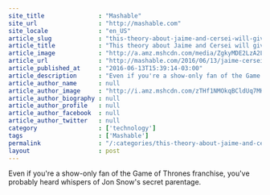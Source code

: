 ```yaml
---
site_title               : "Mashable"
site_url                 : "http://mashable.com"
site_locale              : "en_US"
article_slug             : "this-theory-about-jaime-and-cersei-will-give-you-so-many-feelings"
article_title            : "This theory about Jaime and Cersei will give you so many feelings"
article_image            : "http://a.amz.mshcdn.com/media/ZgkyMDE2LzA2LzEzLzA1L0phaW1lYW5kQ2Vyc2VpTGFubmlzdGVyaW5HYW1lb2ZUaHJvbmVzQ29udHJvdmVyc3kuZTYxNmQuanBnCnAJdGh1bWIJMTIwMHg2MzAKZQlqcGc/d2868c81/adb/Jaime-and-Cersei-Lannister-in-Game-of-Thrones-Controversy.jpg"
article_url              : "http://mashable.com/2016/06/13/jaime-cersei-game-of-thrones-theory/"
article_published_at     : "2016-06-13T15:39:14-03:00"
article_description      : "Even if you're a show-only fan of the Game of Thrones franchise, you've probably heard whispers of Jon Snow's secret parentage."
article_author_name      : null
article_author_image     : "http://i.amz.mshcdn.com/zTHf1NMOkqBCldUq7MH368JZcGQ=/90x90/2016%2F09%2F15%2F9c%2Fhttpsd2mhye01h4nj2n.cloudfront.netmediaZgkyMDE1LzAz.97720.jpg"
article_author_biography : null
article_author_profile   : null
article_author_facebook  : null
article_author_twitter   : null
category                 : ['technology']
tags                     : ['Mashable']
permalink                : "/:categories/this-theory-about-jaime-and-cersei-will-give-you-so-many-feelings/"
layout                   : post
---
```


Even if you're a show-only fan of the Game of Thrones franchise, you've probably heard whispers of Jon Snow's secret parentage.
